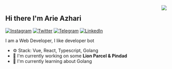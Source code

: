 <img align="right" src="https://github-readme-stats.vercel.app/api?username=sluxz3r&show_icons=true&theme=radical"> 

## Hi there I'm Arie Azhari

[![Instagram](https://img.shields.io/static/v1?label=Instagram&message=%20&logo=Instagram&style=flat-square&logoColor=red)](https://www.instagram.com/topglobaluranus/)
[![Twitter](https://img.shields.io/static/v1?label=Twitter&message=%20&logo=Twitter&style=flat-square&logoColor=blue)](https://twitter.com/05_31am)
[![Telegram](https://img.shields.io/static/v1?label=Telegram&message=%20&logo=Telegram&style=flat-square&logoColor=blue)](https://t.me/ariazharii)
[![LinkedIn](https://img.shields.io/static/v1?label=LinkedIn&message=%20&logo=LinkedIn&style=flat-square&logoColor=blue)](https://www.linkedin.com/in/arie-azhari-b15311147/)

I am a Web Developer, I like developer bot

- ⚙️ Stack: Vue, React, Typescript, Golang
- 🏢 I'm currently working on some **Lion Parcel & Pindad**
- 🌱 I'm currently learning about Golang
